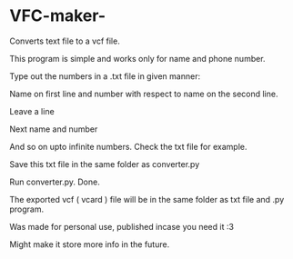 # VFC-maker-
Converts text file to a vcf file.

This program is simple and works only for name and phone number. 

Type out the numbers in a .txt file in given manner:

Name on first line and number with respect to name on the second line.

Leave a line 

Next name and number 

And so on upto infinite numbers.
Check the txt file for example.

Save this txt file in the same folder as converter.py

Run converter.py.
Done.

The exported vcf ( vcard ) file will be in the same folder as txt file and .py program.

Was made for personal use, published incase you need it :3

Might make it store more info in the future.
